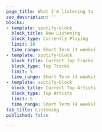 ```yaml
---
page_title: What I'm listening to
seo_description: ''
blocks:
- template: spotify-block
  block_title: Now Listening
  block_type: Currently Playing
  limit: 10
  time_range: Short Term (4 weeks)
- template: spotify-block
  block_title: Current Top Tracks
  block_type: Top Tracks
  limit: 5
  time_range: Short Term (4 weeks)
- template: spotify-block
  block_title: Current Top Artists
  block_type: Top Artists
  limit: 5
  time_range: Short Term (4 weeks)
tab_title: Listening
published: false

---
```

